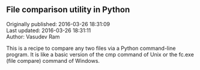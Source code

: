 ## File comparison utility in Python  
Originally published: 2016-03-26 18:31:09  
Last updated: 2016-03-26 18:31:11  
Author: Vasudev Ram  
  
This is a recipe to compare any two files via a Python command-line program.
It is like a basic version of the cmp command of Unix or the fc.exe (file compare) command of Windows.
